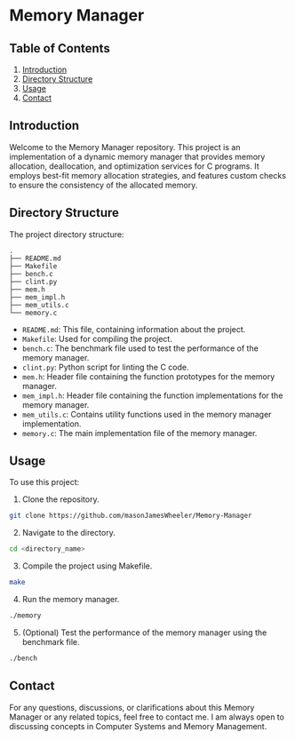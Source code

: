 # Memory Manager

## Table of Contents

1. [Introduction](#Introduction)
2. [Directory Structure](#Directory-Structure)
3. [Usage](#Usage)
4. [Contact](#Contact)

## Introduction

Welcome to the Memory Manager repository. This project is an implementation of a dynamic memory manager that provides memory allocation, deallocation, and optimization services for C programs. It employs best-fit memory allocation strategies, and features custom checks to ensure the consistency of the allocated memory.

## Directory Structure

The project directory structure:

```
.
├── README.md
├── Makefile
├── bench.c
├── clint.py
├── mem.h
├── mem_impl.h
├── mem_utils.c
└── memory.c
```

- `README.md`: This file, containing information about the project.
- `Makefile`: Used for compiling the project.
- `bench.c`: The benchmark file used to test the performance of the memory manager.
- `clint.py`: Python script for linting the C code.
- `mem.h`: Header file containing the function prototypes for the memory manager.
- `mem_impl.h`: Header file containing the function implementations for the memory manager.
- `mem_utils.c`: Contains utility functions used in the memory manager implementation.
- `memory.c`: The main implementation file of the memory manager.

## Usage

To use this project:

1. Clone the repository.
```bash
git clone https://github.com/masonJamesWheeler/Memory-Manager
```
2. Navigate to the directory.
```bash
cd <directory_name>
```
3. Compile the project using Makefile.
```bash
make
```
4. Run the memory manager.
```bash
./memory
```
5. (Optional) Test the performance of the memory manager using the benchmark file.
```bash
./bench
```

## Contact

For any questions, discussions, or clarifications about this Memory Manager or any related topics, feel free to contact me. I am always open to discussing concepts in Computer Systems and Memory Management.
